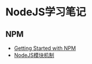 # NodeJS学习笔记

## NPM
* [Getting Started with NPM](https://docs.npmjs.com/getting-started)
* [NodeJS模块机制](http://www.infoq.com/cn/articles/nodejs-module-mechanism)
